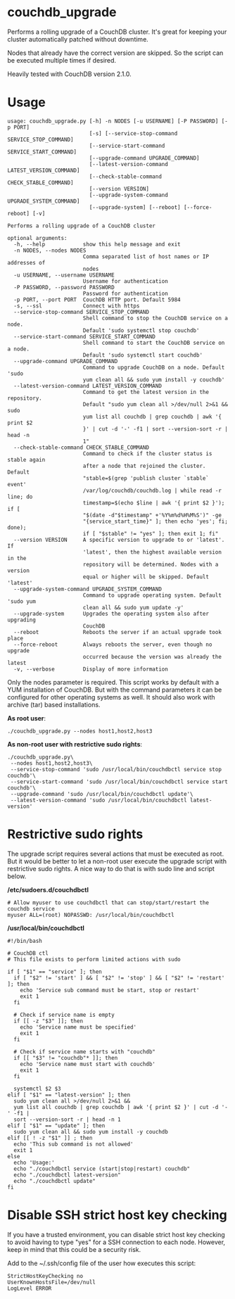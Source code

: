 # couchdb_upgrade

Performs a rolling upgrade of a CouchDB cluster. It's great for keeping your cluster automatically
patched without downtime.

Nodes that already have the correct version are skipped. So the script can be executed multiple times if desired. 

Heavily tested with CouchDB version 2.1.0.

# Usage

    usage: couchdb_upgrade.py [-h] -n NODES [-u USERNAME] [-P PASSWORD] [-p PORT]
                              [-s] [--service-stop-command SERVICE_STOP_COMMAND]
                              [--service-start-command SERVICE_START_COMMAND]
                              [--upgrade-command UPGRADE_COMMAND]
                              [--latest-version-command LATEST_VERSION_COMMAND]
                              [--check-stable-command CHECK_STABLE_COMMAND]
                              [--version VERSION]
                              [--upgrade-system-command UPGRADE_SYSTEM_COMMAND]
                              [--upgrade-system] [--reboot] [--force-reboot] [-v]
    
    Performs a rolling upgrade of a CouchDB cluster
    
    optional arguments:
      -h, --help            show this help message and exit
      -n NODES, --nodes NODES
                            Comma separated list of host names or IP addresses of
                            nodes
      -u USERNAME, --username USERNAME
                            Username for authentication
      -P PASSWORD, --password PASSWORD
                            Password for authentication
      -p PORT, --port PORT  CouchDB HTTP port. Default 5984
      -s, --ssl             Connect with https
      --service-stop-command SERVICE_STOP_COMMAND
                            Shell command to stop the CouchDB service on a node.
                            Default 'sudo systemctl stop couchdb'
      --service-start-command SERVICE_START_COMMAND
                            Shell command to start the CouchDB service on a node.
                            Default 'sudo systemctl start couchdb'
      --upgrade-command UPGRADE_COMMAND
                            Command to upgrade CouchDB on a node. Default 'sudo
                            yum clean all && sudo yum install -y couchdb'
      --latest-version-command LATEST_VERSION_COMMAND
                            Command to get the latest version in the repository.
                            Default "sudo yum clean all >/dev/null 2>&1 && sudo
                            yum list all couchdb | grep couchdb | awk '{ print $2
                            }' | cut -d '-' -f1 | sort --version-sort -r | head -n
                            1"
      --check-stable-command CHECK_STABLE_COMMAND
                            Command to check if the cluster status is stable again
                            after a node that rejoined the cluster. Default
                            "stable=$(grep 'publish cluster `stable` event'
                            /var/log/couchdb/couchdb.log | while read -r line; do
                            timestamp=$(echo $line | awk '{ print $2 }'); if [
                            "$(date -d"$timestamp" +'%Y%m%d%H%M%S')" -ge
                            "{service_start_time}" ]; then echo 'yes'; fi; done);
                            if [ "$stable" != "yes" ]; then exit 1; fi"
      --version VERSION     A specific version to upgrade to or 'latest'. If
                            'latest', then the highest available version in the
                            repository will be determined. Nodes with a version
                            equal or higher will be skipped. Default 'latest'
      --upgrade-system-command UPGRADE_SYSTEM_COMMAND
                            Command to upgrade operating system. Default 'sudo yum
                            clean all && sudo yum update -y'
      --upgrade-system      Upgrades the operating system also after upgrading
                            CouchDB
      --reboot              Reboots the server if an actual upgrade took place
      --force-reboot        Always reboots the server, even though no upgrade
                            occurred because the version was already the latest
      -v, --verbose         Display of more information

Only the nodes parameter is required. This script works by default with a YUM installation
of CouchDB. But with the command parameters it can be configured for other operating
systems as well. It should also work with archive (tar) based installations.

**As root user**:

    ./couchdb_upgrade.py --nodes host1,host2,host3
                
**As non-root user with restrictive sudo rights**:

    ./couchdb_upgrade.py\
     --nodes host1,host2,host3\
     --service-stop-command 'sudo /usr/local/bin/couchdbctl service stop couchdb'\
     --service-start-command 'sudo /usr/local/bin/couchdbctl service start couchdb'\
     --upgrade-command 'sudo /usr/local/bin/couchdbctl update'\
     --latest-version-command 'sudo /usr/local/bin/couchdbctl latest-version'

# Restrictive sudo rights

The upgrade script requires several actions that must be executed as root. But it would be
better to let a non-root user execute the upgrade script with restrictive sudo rights. A nice way
to do that is with sudo line and script below. 

**/etc/sudoers.d/couchdbctl**

    # Allow myuser to use couchdbctl that can stop/start/restart the couchdb service
    myuser ALL=(root) NOPASSWD: /usr/local/bin/couchdbctl

**/usr/local/bin/couchdbctl**

    #!/bin/bash
    
    # CouchDB ctl
    # This file exists to perform limited actions with sudo
    
    if [ "$1" == "service" ]; then
      if [ "$2" != 'start' ] && [ "$2" != 'stop' ] && [ "$2" != 'restart' ]; then
        echo 'Service sub command must be start, stop or restart'
        exit 1
      fi
    
      # Check if service name is empty
      if [[ -z "$3" ]]; then
        echo 'Service name must be specified'
        exit 1
      fi
    
      # Check if service name starts with "couchdb"
      if [[ "$3" != "couchdb"* ]]; then
        echo 'Service name must start with couchdb'
        exit 1
      fi
    
      systemctl $2 $3
    elif [ "$1" == "latest-version" ]; then
      sudo yum clean all >/dev/null 2>&1 &&
      yum list all couchdb | grep couchdb | awk '{ print $2 }' | cut -d '-' -f1 |
      sort --version-sort -r | head -n 1
    elif [ "$1" == "update" ]; then
      sudo yum clean all && sudo yum install -y couchdb
    elif [[ ! -z "$1" ]] ; then
      echo 'This sub command is not allowed'
      exit 1
    else
      echo 'Usage:'
      echo "./couchdbctl service (start|stop|restart) couchdb"
      echo "./couchdbctl latest-version"
      echo "./couchdbctl update"
    fi

# Disable SSH strict host key checking

If you have a trusted environment, you can disable strict host key checking to avoid having to type "yes"
for a SSH connection to each node. However, keep in mind that this could be a security risk.

Add to the ~/.ssh/config file of the user how executes this script:

    StrictHostKeyChecking no
    UserKnownHostsFile=/dev/null
    LogLevel ERROR
